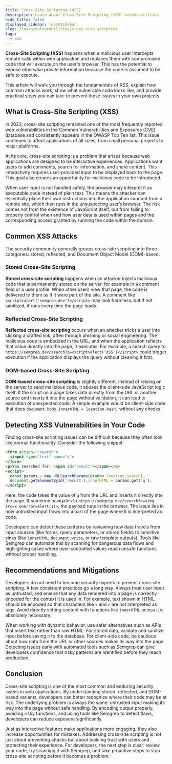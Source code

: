 ```yaml
---
title: Cross-Site Scripting (XSS)
description: Learn about Cross-Site Scripting (XSS) vulnerabilities.
hide_title: false
displayed_sidebar: learnSidebar
slug: /learn/vulnerabilities/cross-site-scripting
tags:
  - xss
---
```


**Cross-Site Scripting (XSS)** happens when a malicious user intercepts remote calls within web application and replaces them with compromised code that will execute on the user's browser. This has the potential to expose otherwise private information because the code is assumed to be safe to execute.

This article will walk you through the fundamentals of XSS, explain how common attacks work, show what vulnerable code looks like, and provide practical steps you can take to prevent these issues in your own projects.

## What is Cross-Site Scripting (XSS)

In 2023, cross-site scripting remained one of the most frequently reported web vulnerabilities in the Common Vulnerabilities and Exposures (CVE) database and consistently appears in the OWASP Top Ten list. This issue continues to affect applications of all sizes, from small personal projects to major platforms. 

At its core, cross-site scripting is a problem that arises because web applications are designed to be interactive experiences. Applications want users to add comments, search for information, and share content. This interactivity requires user-provided input to be displayed back to the page. This goal also creates an opportunity for malicious code to be introduced.

When user input is not handled safely, the browser may interpret it as executable code instead of plain text. This means the attacker can essentially place their own instructions into the application sourced from a remote site, which then runs in the unsuspecting user’s browser. The risk comes not from the existence of JavaScript itself, but from failing to properly control when and how user data is used within pages and the corresponding access granted by running the code within the domain.

## Common XSS Attacks

The security community generally groups cross-site scripting into three categories: stored, reflected, and Document Object Model (DOM)-based.

### Stored Cross-Site Scripting

**Stored cross-site scripting** happens when an attacker injects malicious code that is permanently stored on the server, for example in a comment field or a user profile. When other users view that page, the code is delivered to them as if it were part of the site. A comment like `<script>alert('semgrep.dev')</script>` may look harmless, but if not sanitized, it runs every time the page loads.

### Reflected Cross-Site Scripting

**Reflected cross-site scripting** occurs when an attacker tricks a user into clicking a crafted link, often through phishing or social engineering. The malicious code is embedded in the URL, and when the application reflects that value directly into the page, it executes. For example, a search query to `https://semgrep.dev/search?q=<script>alert('XSS')</script>` could trigger execution if the application displays the query without cleaning it first.

### DOM-based Cross-Site Scripting

**DOM-based cross-site scripting** is slightly different. Instead of relying on the server to send malicious code, it abuses the client-side JavaScript logic itself. If the script on a page takes data directly from the URL or another source and inserts it into the page without validation, it can lead to execution of unexpected code. A simple example would be client-side code that does `document.body.innerHTML = location.hash;` without any checks.


## Detecting XSS Vulnerabilities in Your Code

Finding cross-site scripting issues can be difficult because they often look like normal functionality. Consider the following snippet:

```html
<form action="/search">
  <input type="text" name="q">
</form>
<p>You searched for: <span id="result"></span></p>
<script>
  const params = new URLSearchParams(window.location.search);
  document.getElementById('result').innerHTML = params.get('q');
</script>

```

Here, the code takes the value of `q` from the URL and inserts it directly into the page. If someone navigates to `https://semgrep.dev/search?q=<img src=x onerror=alert(1)>`, the payload runs in the browser. The issue lies in how untrusted input flows into a part of the page where it is interpreted as code.

Developers can detect these patterns by reviewing how data travels from input sources (like forms, query parameters, or stored fields) to sensitive sinks (like `innerHTML`, `document.write`, or raw template outputs). Tools like Semgrep can automate this by scanning for dangerous data flows and highlighting cases where user-controlled values reach unsafe functions without proper handling.

## Recommendations and Mitigations

Developers do not need to become security experts to prevent cross-site scripting. A few consistent practices go a long way. Always treat user input as untrusted, and ensure that any data rendered into a page is correctly encoded for the context it is used in. For example, text shown in HTML should be encoded so that characters like `<` and `>` are not interpreted as tags. Avoid directly setting content with functions like `innerHTML` unless it is absolutely necessary.

When working with dynamic behavior, use safer alternatives such as APIs that insert text rather than raw HTML. For stored data, validate and sanitize input before saving it to the database. For client-side code, be cautious about how data from the URL or other sources makes its way into the page. Detecting issues early with automated tools such as Semgrep can give developers confidence that risky patterns are identified before they reach production.

## Conclusion

Cross-site scripting is one of the most common and enduring security issues in web applications. By understanding stored, reflected, and DOM-based variants, developers can better recognize where their code may be at risk. The underlying problem is always the same: untrusted input making its way into the page without safe handling. By encoding output properly, avoiding risky functions, and using tools like Semgrep to detect flaws, developers can reduce exposure significantly.

Just as interactive features make applications more engaging, they also increase opportunities for mistakes. Addressing cross-site scripting is not just about preventing attacks but about building trust with users and protecting their experience. For developers, the next step is clear: review your code, try scanning it with Semgrep, and take proactive steps to stop cross-site scripting before it becomes a problem.






